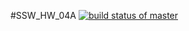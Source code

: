#SSW_HW_04A
[![build status of master](https://travis-ci.org/ekocibelli/SSW_HW_04A.svg?branch=master)](https://travis-ci.org/ekocibelli/SSW_HW_04A)

